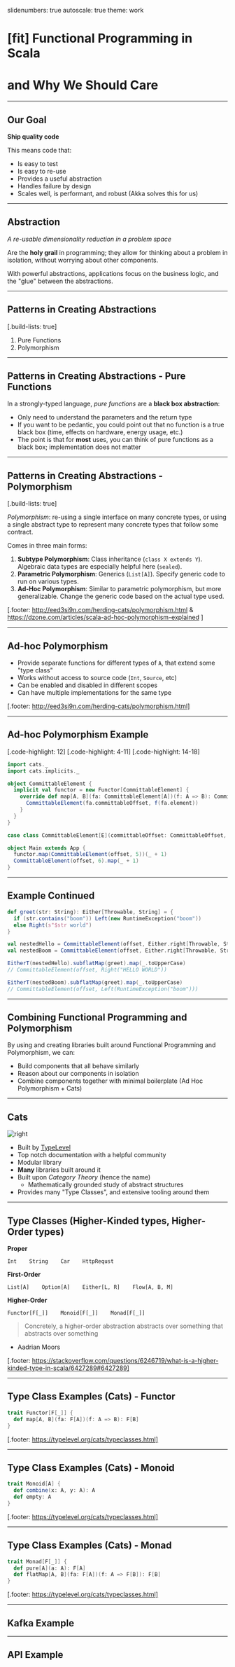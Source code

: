 slidenumbers: true
autoscale: true
theme: work

# [fit] Functional Programming in Scala 
# and Why We Should Care

---

## Our Goal

**Ship quality code**

This means code that:

* Is easy to test
* Is easy to re-use
* Provides a useful abstraction
* Handles failure by design
* Scales well, is performant, and robust (Akka solves this for us)

---

## Abstraction

*A re-usable dimensionality reduction in a problem space*

Are the **holy grail** in programming; they allow for thinking about a problem in isolation, without worrying about other components.

With powerful abstractions, applications focus on the business logic, and the "glue" between the abstractions.

---

## Patterns in Creating Abstractions
[.build-lists: true]

1. Pure Functions
2. Polymorphism

---

## Patterns in Creating Abstractions - Pure Functions

In a strongly-typed language, *pure functions* are a **black box abstraction**:

* Only need to understand the parameters and the return type
* If you want to be pedantic, you could point out that no function is a true black box (time, effects on hardware, energy usage, etc.)
* The point is that for **most** uses, you can think of pure functions as a black box; implementation does not matter

---

## Patterns in Creating Abstractions - Polymorphism
[.build-lists: true]

*Polymorphism*: re-using a single interface on many concrete types, or using a single abstract type to represent many concrete types that follow some contract.


Comes in three main forms:

1. **Subtype Polymorphism**: Class inheritance (`class X extends Y`). Algebraic data types are especially helpful here (`sealed`).
2. **Parametric Polymorphism**: Generics (`List[A]`). Specify generic code to run on various types.
3. **Ad-Hoc Polymorphism**: Similar to parametric polymorphism, but more generalizable. Change the generic code based on the actual type used.

[.footer:  http://eed3si9n.com/herding-cats/polymorphism.html & https://dzone.com/articles/scala-ad-hoc-polymorphism-explained ]

---

## Ad-hoc Polymorphism

* Provide separate functions for different types of `A`, that extend some "type class"
* Works without access to source code (`Int`, `Source`, etc)
* Can be enabled and disabled in different scopes
* Can have multiple implementations for the same type

[.footer:  http://eed3si9n.com/herding-cats/polymorphism.html]

---

## Ad-hoc Polymorphism Example

[.code-highlight: 12]
[.code-highlight: 4-11]
[.code-highlight: 14-18]

```scala
import cats._
import cats.implicits._

object CommittableElement {
  implicit val functor = new Functor[CommittableElement] {
    override def map[A, B](fa: CommittableElement[A])(f: A => B): CommittableElement[B] = {
      CommittableElement(fa.committableOffset, f(fa.element))
    }
  }
}

case class CommittableElement[E](committableOffset: CommittableOffset, element: E)

object Main extends App {
  functor.map(CommittableElement(offset, 5))(_ + 1)
  CommittableElement(offset, 6).map(_ + 1)
}
```

---

## Example Continued

```scala
def greet(str: String): Either[Throwable, String] = {
  if (str.contains("boom")) Left(new RuntimeException("boom"))
  else Right(s"$str world")
}

val nestedHello = CommittableElement(offset, Either.right[Throwable, String]("hello"))
val nestedBoom = CommittableElement(offset, Either.right[Throwable, String]("boom"))

EitherT(nestedHello).subflatMap(greet).map(_.toUpperCase)
// CommittableElement(offset, Right("HELLO WORLD"))

EitherT(nestedBoom).subflatMap(greet).map(_.toUpperCase)
// CommittableElement(offset, Left(RuntimeException("boom")))
```

---

## Combining Functional Programming and Polymorphism

By using and creating libraries built around Functional Programming and Polymorphism, we can:

* Build components that all behave similarly
* Reason about our components in isolation
* Combine components together with minimal boilerplate (Ad Hoc Polymorphism + Cats)

---

## Cats

![right](images/cats2.png)

* Built by [TypeLevel](https://typelevel.org/)
* Top notch documentation with a helpful community
* Modular library
* **Many** libraries built around it
* Built upon *Category Theory* (hence the name)
  * Mathematically grounded study of abstract structures
* Provides many "Type Classes", and extensive tooling around them

---

## Type Classes (Higher-Kinded types, Higher-Order types)

**Proper**
```
Int    String    Car    HttpRequst
```
**First-Order**
```
List[A]    Option[A]    Either[L, R]    Flow[A, B, M]
```
**Higher-Order**
```
Functor[F[_]]    Monoid[F[_]]    Monad[F[_]]
```

> Concretely, a higher-order abstraction abstracts over something that abstracts over something
- Aadrian Moors

[.footer: https://stackoverflow.com/questions/6246719/what-is-a-higher-kinded-type-in-scala/6427289#6427289]

---

## Type Class Examples (Cats) - Functor

```scala
trait Functor[F[_]] {
  def map[A, B](fa: F[A])(f: A => B): F[B]
}
```

[.footer: https://typelevel.org/cats/typeclasses.html]

---

## Type Class Examples (Cats) - Monoid

```scala
trait Monoid[A] {
  def combine(x: A, y: A): A
  def empty: A
}
```

[.footer: https://typelevel.org/cats/typeclasses.html]

---

## Type Class Examples (Cats) - Monad

```scala
trait Monad[F[_]] {
  def pure[A](a: A): F[A]
  def flatMap[A, B](fa: F[A])(f: A => F[B]): F[B]
}
```

[.footer: https://typelevel.org/cats/typeclasses.html]

---

## Kafka Example

---

## API Example

